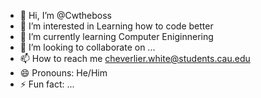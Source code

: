 - 👋 Hi, I’m @Cwtheboss
- 👀 I’m interested in Learning how to code better
- 🌱 I’m currently learning Computer Eniginnering
- 💞️ I’m looking to collaborate on ...
- 📫 How to reach me cheverlier.white@students.cau.edu
- 😄 Pronouns: He/Him
- ⚡ Fun fact: ...

<!---
Cwtheboss/Cwtheboss is a ✨ special ✨ repository because its `README.md` (this file) appears on your GitHub profile.
You can click the Preview link to take a look at your changes.
--->
